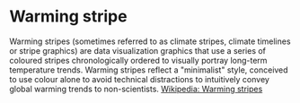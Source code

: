 # Warming stripe

Warming stripes (sometimes referred to as climate stripes, climate timelines or stripe graphics) are data visualization graphics that use a series of coloured stripes chronologically ordered to visually portray long-term temperature trends. Warming stripes reflect a "minimalist" style, conceived to use colour alone to avoid technical distractions to intuitively convey global warming trends to non-scientists. [Wikipedia: Warming stripes](https://en.wikipedia.org/wiki/Warming_stripes)


